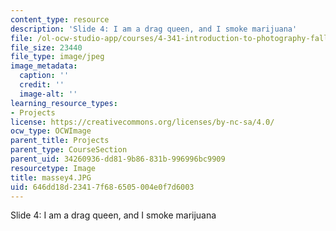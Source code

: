 ```yaml
---
content_type: resource
description: 'Slide 4: I am a drag queen, and I smoke marijuana'
file: /ol-ocw-studio-app/courses/4-341-introduction-to-photography-fall-2002/646dd18d23417f686505004e0f7d6003_massey4.JPG
file_size: 23440
file_type: image/jpeg
image_metadata:
  caption: ''
  credit: ''
  image-alt: ''
learning_resource_types:
- Projects
license: https://creativecommons.org/licenses/by-nc-sa/4.0/
ocw_type: OCWImage
parent_title: Projects
parent_type: CourseSection
parent_uid: 34260936-dd81-9b86-831b-996996bc9909
resourcetype: Image
title: massey4.JPG
uid: 646dd18d-2341-7f68-6505-004e0f7d6003
---
```

Slide 4: I am a drag queen, and I smoke marijuana